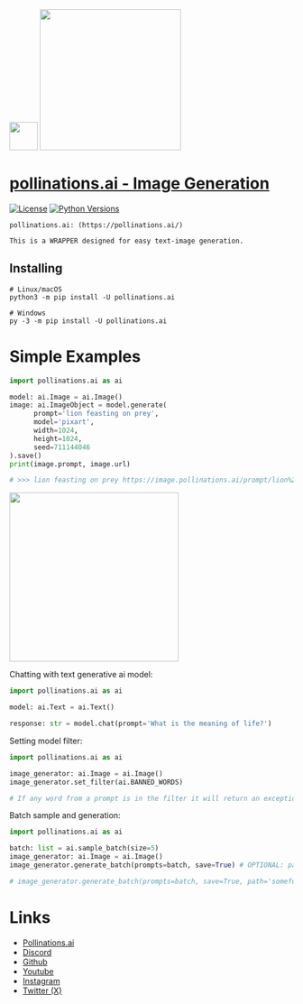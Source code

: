 <div id="header">
  <img src="https://i.ibb.co/p049Y5S/86964862.png" width="50"/>   <img src="https://i.ibb.co/r6JZ336/sketch1700556567238.png" width="250">
</div>

# [pollinations.ai - Image Generation](https://pypi.org/project/pollinations.ai)
[![License](https://img.shields.io/badge/license-MIT-blue.svg)](https://github.com/toolkitr/tkr/blob/main/LICENSE)
[![Python Versions](https://img.shields.io/badge/python-3.7%20|%203.8%20|%203.9%20|%203.10%20|%203.11%20|%203.12%20-blue)](https://www.python.org/downloads/)

```
pollinations.ai: (https://pollinations.ai/)

This is a WRAPPER designed for easy text-image generation.
```

## Installing
```shell
# Linux/macOS
python3 -m pip install -U pollinations.ai

# Windows
py -3 -m pip install -U pollinations.ai
```

# Simple Examples
```python
import pollinations.ai as ai

model: ai.Image = ai.Image()
image: ai.ImageObject = model.generate(
      prompt='lion feasting on prey',
      model='pixart',
      width=1024,
      height=1024,
      seed=711144046
).save()
print(image.prompt, image.url)

# >>> lion feasting on prey https://image.pollinations.ai/prompt/lion%20feasting%20on%20prey?model=pixart&width=1024&height=1024&seed=711144046
```
<div id="header">
  <img src="https://i.ibb.co/prLjvMq/download.jpg" width=300/>
</div>

Chatting with text generative ai model:
```python
import pollinations.ai as ai

model: ai.Text = ai.Text()

response: str = model.chat(prompt='What is the meaning of life?')
```

Setting model filter:
```python
import pollinations.ai as ai

image_generator: ai.Image = ai.Image()
image_generator.set_filter(ai.BANNED_WORDS)

# If any word from a prompt is in the filter it will return an exception.
```
Batch sample and generation:
```python
import pollinations.ai as ai

batch: list = ai.sample_batch(size=5)
image_generator: ai.Image = ai.Image()
image_generator.generate_batch(prompts=batch, save=True) # OPTIONAL: path  # OPTIONAL: naming = 'counter' | naming = 'prompt'

# image_generator.generate_batch(prompts=batch, save=True, path='somefolder', naming='prompt')
```

# Links
- [Pollinations.ai](https://pollinations.ai/)
- [Discord](https://discord.gg/8HqSRhJVxn)
- [Github](https://github.com/pollinations)
- [Youtube](https://www.youtube.com/channel/UCk4yKnLnYfyUmCCbDzOZOug)
- [Instagram](https://instagram.com/pollinations_ai)
- [Twitter (X)](https://twitter.com/pollinations_ai)